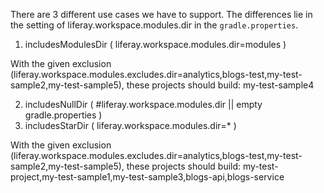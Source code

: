 There are 3 different use cases we have to support. The differences lie in the setting of liferay.workspace.modules.dir in the `gradle.properties`.

1. includesModulesDir ( liferay.workspace.modules.dir=modules )

With the given exclusion (liferay.workspace.modules.excludes.dir=analytics,blogs-test,my-test-sample2,my-test-sample5), these projects should build:
	my-test-sample4

2. includesNullDir ( #liferay.workspace.modules.dir || empty gradle.properties )
3. includesStarDir ( liferay.workspace.modules.dir=* )

With the given exclusion (liferay.workspace.modules.excludes.dir=analytics,blogs-test,my-test-sample2,my-test-sample5), these projects should build:
	my-test-project,my-test-sample1,my-test-sample3,blogs-api,blogs-service